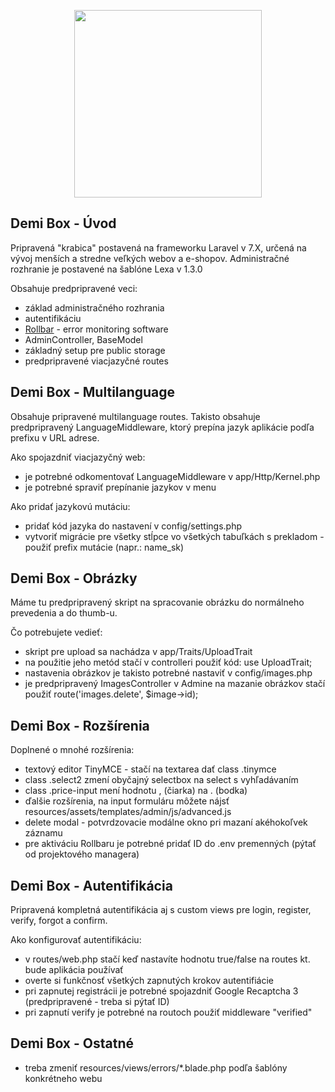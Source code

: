 <p align="center">
<img src="https://www.demi.sk/email/logo.svg" width="300">
</p>

## Demi Box - Úvod

Pripravená "krabica" postavená na frameworku Laravel v 7.X, určená na vývoj menších a stredne veľkých webov a e-shopov.
Administračné rozhranie je postavené na šablóne Lexa v 1.3.0

Obsahuje predpripravené veci:
- základ administračného rozhrania
- autentifikáciu
- [Rollbar](https://rollbar.netlify.app) - error monitoring software
- AdminController, BaseModel
- základný setup pre public storage
- predpripravené viacjazyčné routes

## Demi Box - Multilanguage

Obsahuje pripravené multilanguage routes. Takisto obsahuje predpripravený LanguageMiddleware, ktorý prepína jazyk aplikácie
podľa prefixu v URL adrese.

Ako spojazdniť viacjazyčný web:
- je potrebné odkomentovať LanguageMiddleware v app/Http/Kernel.php
- je potrebné spraviť prepínanie jazykov v menu

Ako pridať jazykovú mutáciu:
- pridať kód jazyka do nastavení v config/settings.php
- vytvoriť migrácie pre všetky stĺpce vo všetkých tabuľkách s prekladom - použiť prefix mutácie (napr.: name_sk)

## Demi Box - Obrázky

Máme tu predpripravený skript na spracovanie obrázku do normálneho prevedenia a do thumb-u.

Čo potrebujete vedieť:
- skript pre upload sa nachádza v app/Traits/UploadTrait
- na použitie jeho metód stačí v controlleri použiť kód: use UploadTrait;
- nastavenia obrázkov je takisto potrebné nastaviť v config/images.php
- je predpripravený ImagesController v Admine na mazanie obrázkov stačí použiť route('images.delete', $image->id);

## Demi Box - Rozšírenia

Doplnené o mnohé rozšírenia:
- textový editor TinyMCE - stačí na textarea dať class .tinymce
- class .select2 zmení obyčajný selectbox na select s vyhľadávaním
- class .price-input mení hodnotu , (čiarka) na . (bodka)
- ďalšie rozšírenia, na input formuláru môžete nájsť resources/assets/templates/admin/js/advanced.js
- delete modal - potvrdzovacie modálne okno pri mazaní akéhokoľvek záznamu
- pre aktiváciu Rollbaru je potrebné pridať ID do .env premenných (pýtať od projektového managera)

## Demi Box - Autentifikácia

Pripravená kompletná autentifikácia aj s custom views pre login, register, verify, forgot a confirm.

Ako konfigurovať autentifikáciu:
- v routes/web.php stačí keď nastavíte hodnotu true/false na routes kt. bude aplikácia používať
- overte si funkčnosť všetkých zapnutých krokov autentifiácie
- pri zapnutej registrácii je potrebné spojazdniť Google Recaptcha 3 (predpripravené - treba si pýtať ID)
- pri zapnutí verify je potrebné na routoch použiť middleware "verified"

## Demi Box - Ostatné

- treba zmeniť resources/views/errors/*.blade.php podľa šablóny konkrétneho webu
